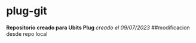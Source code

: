 # plug-git
**Repositorio creado para Ubits Plug**
*creado el 09/07/2023*
##modificacion desde repo local
